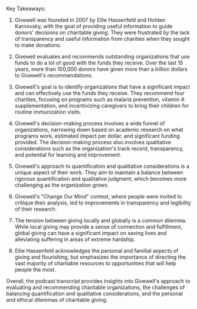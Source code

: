 Key Takeaways:

1. Givewell was founded in 2007 by Ellie Hassenfeld and Holden Karnovsky, with the goal of providing useful information to guide donors' decisions on charitable giving. They were frustrated by the lack of transparency and useful information from charities when they sought to make donations.

2. Givewell evaluates and recommends outstanding organizations that use funds to do a lot of good with the funds they receive. Over the last 15 years, more than 100,000 donors have given more than a billion dollars to Givewell's recommendations.

3. Givewell's goal is to identify organizations that have a significant impact and can effectively use the funds they receive. They recommend four charities, focusing on programs such as malaria prevention, vitamin A supplementation, and incentivizing caregivers to bring their children for routine immunization visits.

4. Givewell's decision-making process involves a wide funnel of organizations, narrowing down based on academic research on what programs work, estimated impact per dollar, and significant funding provided. The decision-making process also involves qualitative considerations such as the organization's track record, transparency, and potential for learning and improvement.

5. Givewell's approach to quantification and qualitative considerations is a unique aspect of their work. They aim to maintain a balance between rigorous quantification and qualitative judgment, which becomes more challenging as the organization grows.

6. Givewell's "Change Our Mind" contest, where people were invited to critique their analysis, led to improvements in transparency and legibility of their research.

7. The tension between giving locally and globally is a common dilemma. While local giving may provide a sense of connection and fulfillment, global giving can have a significant impact on saving lives and alleviating suffering in areas of extreme hardship.

8. Ellie Hassenfeld acknowledges the personal and familial aspects of giving and flourishing, but emphasizes the importance of directing the vast majority of charitable resources to opportunities that will help people the most.

Overall, the podcast transcript provides insights into Givewell's approach to evaluating and recommending charitable organizations, the challenges of balancing quantification and qualitative considerations, and the personal and ethical dilemmas of charitable giving.